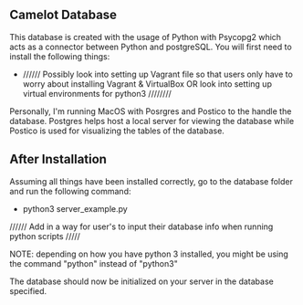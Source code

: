 ## Camelot Database
This database is created with the usage of Python with Psycopg2 which acts as a connector between Python and postgreSQL. You will first need to install the following things:

- ////// Possibly look into setting up Vagrant file so that users only have to worry about installing Vagrant & VirtualBox OR look into setting up virtual environments for python3 ////////

Personally, I'm running MacOS with Posrgres and Postico to the handle the database. Postgres helps host a local server for viewing the database while Postico is used for visualizing the tables of the database.

## After Installation
Assuming all things have been installed correctly, go to the database folder and run the following command:
- python3 server_example.py

////// Add in a way for user's to input their database info when running python scripts /////

NOTE: depending on how you have python 3 installed, you might be using the command "python" instead of "python3"

The database should now be initialized on your server in the database specified.
